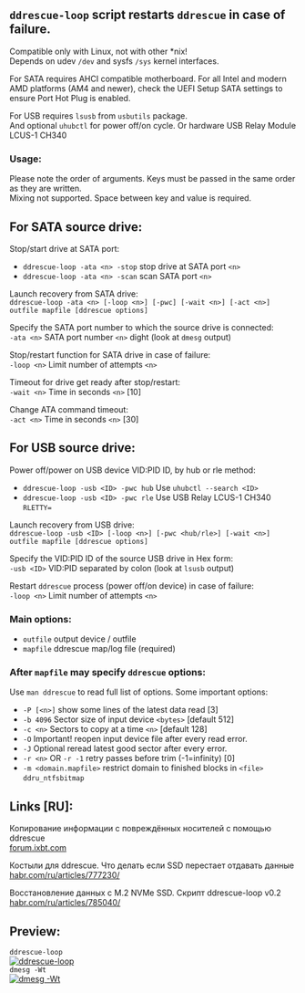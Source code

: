 ## `ddrescue-loop` script restarts `ddrescue` in case of failure.

Compatible only with Linux, not with other *nix!  
Depends on udev `/dev` and sysfs `/sys` kernel interfaces.

For SATA requires AHCI compatible motherboard. For all Intel and modern AMD platforms (AM4 and newer), check the UEFI Setup SATA settings to ensure Port Hot Plug is enabled.

For USB requires `lsusb` from `usbutils` package.  
And optional `uhubctl` for power off/on cycle. Or hardware USB Relay Module LCUS-1 CH340

### Usage:

Please note the order of arguments. Keys must be passed in the same order as they are written.  
Mixing not supported. Space between key and value is required.

## For SATA source drive:

Stop/start drive at SATA port:  
* `ddrescue-loop -ata <n> -stop`		stop drive at SATA port `<n>`  
* `ddrescue-loop -ata <n> -scan`		scan SATA port `<n>`

Launch recovery from SATA drive:  
`ddrescue-loop -ata <n> [-loop <n>] [-pwc] [-wait <n>] [-act <n>] outfile mapfile [ddrescue options]`

Specify the SATA port number to which the source drive is connected:  
`-ata <n>`		SATA port number `<n>` dight (look at `dmesg` output)

Stop/restart function for SATA drive in case of failure:  
`-loop <n>`		Limit number of attempts `<n>`

Timeout for drive get ready after stop/restart:  
`-wait <n>`		Time in seconds `<n>` [10]

Change ATA command timeout:  
`-act <n>`		Time in seconds `<n>` [30]

## For USB source drive:

Power off/power on USB device VID:PID ID, by hub or rle method:  
* `ddrescue-loop -usb <ID> -pwc hub`	Use `uhubctl --search <ID>`  
* `ddrescue-loop -usb <ID> -pwc rle`	Use USB Relay LCUS-1 CH340 `RLETTY=`

Launch recovery from USB drive:  
`ddrescue-loop -usb <ID> [-loop <n>] [-pwc <hub/rle>] [-wait <n>] outfile mapfile [ddrescue options]`

Specify the VID:PID ID of the source USB drive in Hex form:  
`-usb <ID>`	VID:PID separated by colon (look at `lsusb` output)

Restart `ddrescue` process (power off/on device) in case of failure:  
`-loop <n>`		Limit number of attempts `<n>`

### Main options:  
* `outfile`			output device / outfile  
* `mapfile`			ddrescue map/log file (required)

### After `mapfile` may specify `ddrescue` options:

Use `man ddrescue` to read full list of options. Some important options:

* `-P [<n>]`		show some lines of the latest data read [3]  
* `-b 4096`			Sector size of input device `<bytes>` [default 512]  
* `-c <n>`			Sectors to copy at a time `<n>` [default 128]  
* `-O` Important!		reopen input device file after every read error.  
* `-J` Optional		reread latest good sector after every error.  
* `-r <n>` OR `-r -1`	<n> retry passes before trim (-1=infinity) [0]  
* `-m <domain.mapfile>`	restrict domain to finished blocks in `<file>` `ddru_ntfsbitmap`

## Links [RU]:
Копирование информации с повреждённых носителей с помощью ddrescue  
[forum.ixbt.com](https://forum.ixbt.com/topic.cgi?id=11:47589-31)

Костыли для ddrescue. Что делать если SSD перестает отдавать данные  
[habr.com/ru/articles/777230/](https://habr.com/ru/articles/777230/)

Восстановление данных с M.2 NVMe SSD. Скрипт ddrescue-loop v0.2  
[habr.com/ru/articles/785040/](https://habr.com/ru/articles/785040/)

## Preview:
`ddrescue-loop`  
[![ddrescue-loop](https://asciinema.org/a/628786.svg)](https://asciinema.org/a/628786)  
`dmesg -Wt`  
[![dmesg -Wt](https://asciinema.org/a/628787.svg)](https://asciinema.org/a/628787)
